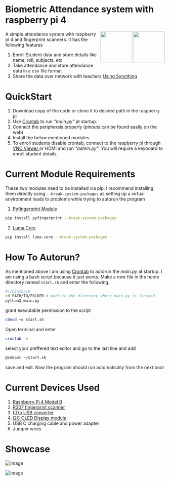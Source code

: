 # Biometric Attendance system with raspberry pi 4
<img src="https://cdn.jsdelivr.net/gh/devicons/devicon@latest/icons/raspberrypi/raspberrypi-original.svg" height="100" width="100" align="right"/>
<img src="https://cdn.jsdelivr.net/gh/devicons/devicon@latest/icons/python/python-original.svg" height="100" width="100" align="right"/>

A simple attendance system with raspberry pi 4 and fingerprint scanners. It has the following features

1. Enroll Student data and store details like name, roll, subjects, etc
2. Take attendance and store attendance data in a csv file format
3. Share the data over network with teachers <a href="https://syncthing.net/">Using Syncthing</a>


# QuickStart

1. Download copy of the code or clone it to desired path in the raspberry pi
2. Use <a href="https://linuxhandbook.com/crontab/">Crontab</a> to run *"main.py"* at startup.
3. Connect the peripherals properly (pinouts can be found easily on the web)
4. Install the below mentioned modules
5. To enroll students disable crontab, connect to the raspberry pi through <a href="https://www.realvnc.com/en/connect/download/viewer/">VNC Viewer </a> or HDMI and run *"admin.py"*. You will require a keyboard to enroll student details.


# Current Module Requirements
These two modules need to be installed via pip. I recommend installing them directly using `--break-system-packages` as setting up a virtual environment leads to problems while trying to autorun the program
1. <a href="https://pypi.org/project/pyfingerprint/">Pyfingerprint Module</a>
```bash
pip install pyfingerprint --break-system-packages
```
2. <a href="https://pypi.org/project/luma.core/">Luma Core</a>
```bash
pip install luma.core --break-system-packages
```
# How To Autorun?
As mentioned above I am using <a href="https://linuxhandbook.com/crontab/">Crontab</a> to autorun the *main.py* at startup. I am using a bash script because it just works. Make a new file in the home directory named `start.sh` and enter the following.
```bash
#!/bin/bash
cd PATH/TO/FOLDER # path to the directory where main.py is located
python3 main.py 
```
grant executable permission to the script
```bash
chmod +x start.sh
```
Open terminal and enter
```bash
crontab -e
```
select your preffered text editor and go to the last line and add
```bash
@reboot ~/start.sh
```
save and exit. Now the program should run automatically from the next boot

# Current Devices Used

<ol>
    <li><a href="https://robu.in/product/raspberry-pi-4-model-b-with-1-gb-ram/">Raspberry Pi 4 Model B</a></li>
    <li><a href="https://robu.in/product/r307-optical-fingerprint-reader-module-sensor/">R307 fingerprint scanner</a></li>
    <li><a href="https://robu.in/product/pl2303-pl2303hx-usb-ttl-module-5-pin/">ttl to USB converter</a></li>
    <li><a href="https://robu.in/product/0-96-inch-i2c-iic-oled-lcd-module-4pin-with-vcc-gnd-blue/">I2C OLED Display module</a></li>
    <li>USB C charging cable and power adapter</li>
    <li>Jumper wires</li>
</ol>

# Showcase

![image](https://github.com/shub39/fingerprint_attendance/assets/143277026/77be40a7-a433-4962-ad2a-fb686d6630e4)

![image](https://github.com/shub39/fingerprint_attendance/assets/143277026/83a091b0-aa2a-4414-b10d-03398c2db51b)





